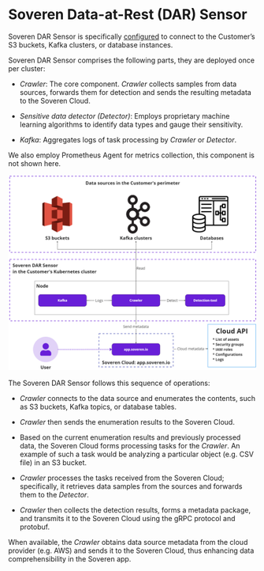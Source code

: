 # Soveren Data-at-Rest (DAR) Sensor

Soveren DAR Sensor is specifically [configured](../../administration/configuring-sensor/#dar-configuration) to connect to the Customer’s S3 buckets, Kafka clusters, or database instances.

Soveren DAR Sensor comprises the following parts, they are deployed once per cluster:

* _Crawler_: The core component. _Crawler_ collects samples from data sources, forwards them for detection and sends the resulting metadata to the Soveren Cloud.

* _Sensitive data detector (Detector)_: Employs proprietary machine learning algorithms to identify data types and gauge their sensitivity.

* _Kafka_: Aggregates logs of task processing by _Crawler_ or _Detector_.

We also employ Prometheus Agent for metrics collection, this component is not shown here.

![The end-to-end flow of the Soveren DAR Sensor](../../img/architecture/dar-sensor-flow.png "The end-to-end flow of the Soveren DAR Sensor")

The Soveren DAR Sensor follows this sequence of operations:

* _Crawler_ connects to the data source and enumerates the contents, such as S3 buckets, Kafka topics, or database tables.

* _Crawler_ then sends the enumeration results to the Soveren Cloud.

* Based on the current enumeration results and previously processed data, the Soveren Cloud forms processing tasks for the _Crawler_. An example of such a task would be analyzing a particular object (e.g. CSV file) in an S3 bucket.

* _Crawler_ processes the tasks received from the Soveren Cloud; specifically, it retrieves data samples from the sources and forwards them to the _Detector_.

* _Crawler_ then collects the detection results, forms a metadata package, and transmits it to the Soveren Cloud using the gRPC protocol and protobuf.

When available, the _Crawler_ obtains data source metadata from the cloud provider (e.g. AWS) and sends it to the Soveren Cloud, thus enhancing data comprehensibility in the Soveren app.
